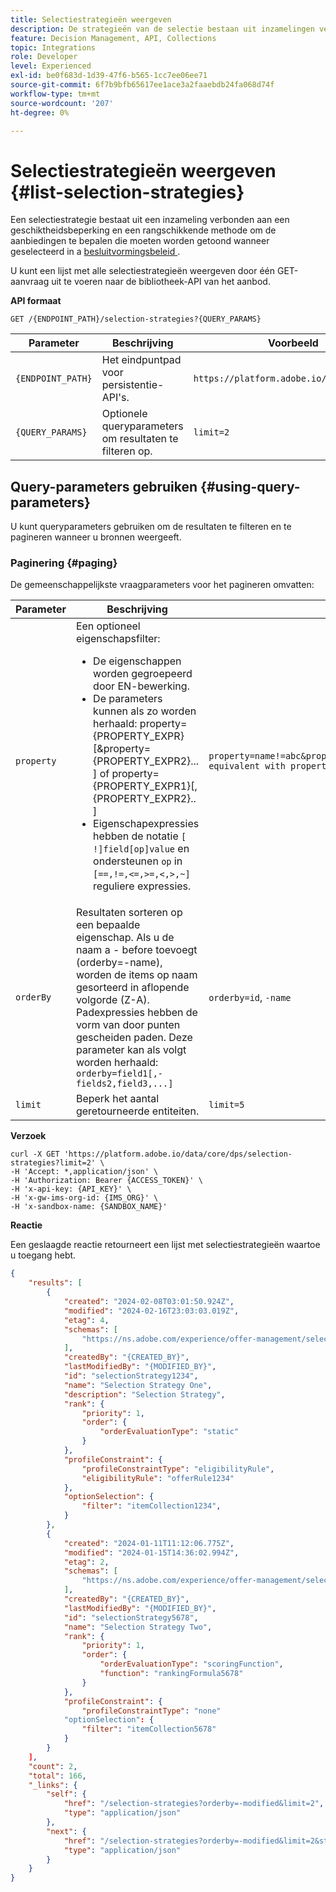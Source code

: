 ```yaml
---
title: Selectiestrategieën weergeven
description: De strategieën van de selectie bestaan uit inzamelingen verbonden aan beperkingen en rangschikkende methodes om aanbiedingen te bepalen.
feature: Decision Management, API, Collections
topic: Integrations
role: Developer
level: Experienced
exl-id: be0f683d-1d39-47f6-b565-1cc7ee06ee71
source-git-commit: 6f7b9bfb65617ee1ace3a2faaebdb24fa068d74f
workflow-type: tm+mt
source-wordcount: '207'
ht-degree: 0%

---
```


# Selectiestrategieën weergeven {#list-selection-strategies}

Een selectiestrategie bestaat uit een inzameling verbonden aan een geschiktheidsbeperking en een rangschikkende methode om de aanbiedingen te bepalen die moeten worden getoond wanneer geselecteerd in a [&#x200B; besluitvormingsbeleid &#x200B;](https://experienceleague.adobe.com/nl/docs/journey-optimizer/using/decisioning/experience-decisioning/create-decision).

U kunt een lijst met alle selectiestrategieën weergeven door één GET-aanvraag uit te voeren naar de bibliotheek-API van het aanbod.

**API formaat**

```http
GET /{ENDPOINT_PATH}/selection-strategies?{QUERY_PARAMS}
```

| Parameter | Beschrijving | Voorbeeld |
| --------- | ----------- | ------- |
| `{ENDPOINT_PATH}` | Het eindpuntpad voor persistentie-API&#39;s. | `https://platform.adobe.io/data/core/dps` |
| `{QUERY_PARAMS}` | Optionele queryparameters om resultaten te filteren op. | `limit=2` |

## Query-parameters gebruiken {#using-query-parameters}

U kunt queryparameters gebruiken om de resultaten te filteren en te pagineren wanneer u bronnen weergeeft.

### Paginering {#paging}

De gemeenschappelijkste vraagparameters voor het pagineren omvatten:

| Parameter | Beschrijving | Voorbeeld |
| --------- | ----------- | ------- |
| `property` | Een optioneel eigenschapsfilter: <ul><li>De eigenschappen worden gegroepeerd door EN-bewerking.</li><li>De parameters kunnen als zo worden herhaald: property= {PROPERTY_EXPR}[&amp;property= {PROPERTY_EXPR2}... ] of property= {PROPERTY_EXPR1}[, {PROPERTY_EXPR2}.. ]</li><li>Eigenschapexpressies hebben de notatie `[ !]field[op]value` en ondersteunen `op` in `[==,!=,<=,>=,<,>,~]` reguliere expressies.</li></ul> | `property=name!=abc&property=id~.*1234.*&property=description equivalent with property=name!=abc,id~.*1234.*,description.` |
| `orderBy` | Resultaten sorteren op een bepaalde eigenschap. Als u de naam a - before toevoegt (orderby=-name), worden de items op naam gesorteerd in aflopende volgorde (Z-A). Padexpressies hebben de vorm van door punten gescheiden paden. Deze parameter kan als volgt worden herhaald: `orderby=field1[,-fields2,field3,...]` | `orderby=id`, `-name` |
| `limit` | Beperk het aantal geretourneerde entiteiten. | `limit=5` |

**Verzoek**

```shell
curl -X GET 'https://platform.adobe.io/data/core/dps/selection-strategies?limit=2' \
-H 'Accept: *,application/json' \
-H 'Authorization: Bearer {ACCESS_TOKEN}' \
-H 'x-api-key: {API_KEY}' \
-H 'x-gw-ims-org-id: {IMS_ORG}' \
-H 'x-sandbox-name: {SANDBOX_NAME}'
```

**Reactie**

Een geslaagde reactie retourneert een lijst met selectiestrategieën waartoe u toegang hebt.

```json
{
    "results": [
        {
            "created": "2024-02-08T03:01:50.924Z",
            "modified": "2024-02-16T23:03:03.019Z",
            "etag": 4,
            "schemas": [
                "https://ns.adobe.com/experience/offer-management/selection-strategy;version=0.2"
            ],
            "createdBy": "{CREATED_BY}",
            "lastModifiedBy": "{MODIFIED_BY}",
            "id": "selectionStrategy1234",
            "name": "Selection Strategy One",
            "description": "Selection Strategy",
            "rank": {
                "priority": 1,
                "order": {
                    "orderEvaluationType": "static"
                }
            },
            "profileConstraint": {
                "profileConstraintType": "eligibilityRule",
                "eligibilityRule": "offerRule1234"
            },
            "optionSelection": {
                "filter": "itemCollection1234",
            }
        },
        {
            "created": "2024-01-11T11:12:06.775Z",
            "modified": "2024-01-15T14:36:02.994Z",
            "etag": 2,
            "schemas": [
                "https://ns.adobe.com/experience/offer-management/selection-strategy;version=0.1"
            ],
            "createdBy": "{CREATED_BY}",
            "lastModifiedBy": "{MODIFIED_BY}",
            "id": "selectionStrategy5678",
            "name": "Selection Strategy Two",
            "rank": {
                "priority": 1,
                "order": {
                    "orderEvaluationType": "scoringFunction",
                    "function": "rankingFormula5678"
                }
            },
            "profileConstraint": {
                "profileConstraintType": "none"
            "optionSelection": {
                "filter": "itemCollection5678"
            }
        }
    ],
    "count": 2,
    "total": 166,
    "_links": {
        "self": {
            "href": "/selection-strategies?orderby=-modified&limit=2",
            "type": "application/json"
        },
        "next": {
            "href": "/selection-strategies?orderby=-modified&limit=2&start=2024-06-04T23:37:33.980Z",
            "type": "application/json"
        }
    }
}
```
